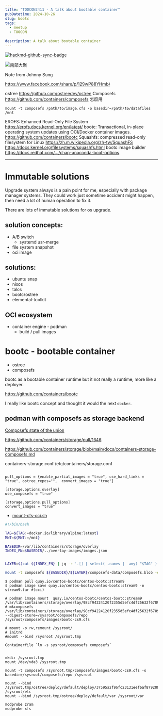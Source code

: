```yaml
---
title: "TOOCON2411 - A talk about bootable container"
pubDatetime: 2024-10-26
slug: bootc
tags:
  - meetup
  - TOOCON
  
description: A talk about bootable container
---
```


[![hackmd-github-sync-badge](https://hackmd.io/oBZXg0-RRyi86LZ1Y0S-_w/badge)](https://hackmd.io/oBZXg0-RRyi86LZ1Y0S-_w)


![南部大聚](https://scontent.fkhh1-1.fna.fbcdn.net/v/t39.30808-6/457450032_8585416838135432_237796828426830138_n.jpg?stp=cp6_dst-jpg_s720x720&_nc_cat=106&ccb=1-7&_nc_sid=aa7b47&_nc_ohc=F9z1-FoI7agQ7kNvgHuorkA&_nc_zt=23&_nc_ht=scontent.fkhh1-1.fna&_nc_gid=AADhgBnfwsCDBbBcA1-vLpw&oh=00_AYBS2Iep2uCrZUQOdtlhaMi_52NKMhXbE30HQpTPeNgubA&oe=672623B1)

Note from Johnny Sung

https://www.facebook.com/share/p/129wP88YHmb/


ostree
https://github.com/ostreedev/ostree
Composefs
https://github.com/containers/composefs
怎麼用
```
mount -t composefs /path/to/image.cfs -o basedir=/path/to/datafiles /mnt
```
EROFS: Enhanced Read-Only File System
https://erofs.docs.kernel.org/en/latest/
bootc: Transactional, in-place operating system updates using OCI/Docker container images.
https://github.com/containers/bootc
Squashfs: compressed read-only filesystem for Linux
https://zh.m.wikipedia.org/zh-tw/SquashFS
https://docs.kernel.org/filesystems/squashfs.html
bootc image builder
https://docs.redhat.com/.../chap-anaconda-boot-options

---

# Immutable solutions

Upgrade system always is a pain point for me, especially with package manager systems.
They could work just sometime accident might happen, then need a lot of human operation to fix it.

There are lots of immutable solutions for os upgrade.

## solution concepts:
- A/B switch
  -  systemd usr-merge
- file system snapshot
- oci image

## solutions:
- ubuntu snap
- nixos
- talos
- bootc/ostree
- elemental-toolkit

## OCI ecosystem

- container engine - podman
  - build / pull images

# bootc - bootable container


- ostree
- composefs

bootc as a bootable container runtime but it not really a runtime, more like a deployer.

https://github.com/containers/bootc

I really like bootc concept and thought it would the next `docker`.


## podman with composefs as storage backend

[Composefs state of the union](https://blogs.gnome.org/alexl/2023/07/11/composefs-state-of-the-union/)

https://github.com/containers/storage/pull/1646


https://github.com/containers/storage/blob/main/docs/containers-storage-composefs.md

containers-storage.conf /etc/containers/storage.conf

```

pull_options = {enable_partial_images = "true", use_hard_links = "true", ostree_repos="",  convert_images = "true"}

[storage.options.overlay]
use_composefs = "true"

```

```
[storage.options.pull_options]
convert_images = "true"
```

* [mount-cfs-oci.sh](/assets/mount-cfs-oci.sh)

```bash
#!/bin/bash

TAG=${TAG:=docker.io/library/alpine:latest} 
MNT=${MNT:=/mnt}

BASEDIR=/var/lib/containers/storage/overlay
INDEX_FN=$BASEDIR/../overlay-images/images.json


LAYER=$(cat ${INDEX_FN} | jq -r '.[] | select( .names |  any( "$TAG" ) )  | .layer')

mount -t composefs ${BASEDIR}/${LAYER}/composefs-data/composefs.blob -o basedir=${BASEDIR} $MNT
```


```
$ podman pull quay.io/centos-bootc/centos-bootc:stream9
$ podman image save quay.io/centos-bootc/centos-bootc:stream9 -o stream9.tar #(oci)

# podman image mount  quay.io/centos-bootc/centos-bootc:stream9
/var/lib/containers/storage/overlay/98cf94224120f2355d5efc4df25632f6789c3b251f52cc0893562f959d72a7f6/merged
# mkcomposefs /var/lib/containers/storage/overlay/98cf94224120f2355d5efc4df25632f6789c3b251f52cc0893562f959d72a7f6/merged --digest-store=/sysroot/composefs/repo /sysroot/composefs/images/bootc-cs9.cfs

# mount -o rw,remount /sysroot/
# initrd
#mount --bind /sysroot /sysroot.tmp

Containerfile `ln -s sysroot/composefs composefs`


mkdir /sysroot.tmp
mount /dev/vda3 /sysroot.tmp

mount -t composefs /sysroot.tmp/composefs/images/bootc-cs9.cfs -o basedir=/sysroot/composefs/repo /sysroot

mount --bind /sysroot.tmp/ostree/deploy/default/deploy/37595a2f96fc23131eef6af87920858e6eecc4de5540ef3278aa7e184c7d4d5c.0/etc /sysroot/etc
mount --bind /sysroot.tmp/ostree/deploy/default/var /sysroot/var

modprobe zram
modprobe xfs
```

